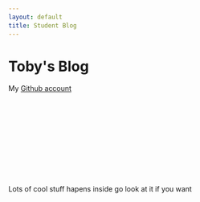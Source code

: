 ```yaml
---
layout: default
title: Student Blog
---
```


# Toby's Blog

My [Github account](https://github.com/toby-leeder)

<img src="images/Toby.jpeg" style="padding-left: 50%; padding-right: 50%; padding-top: 30%; height: 0em;">

Lots of cool stuff hapens inside go look at it if you want

  <script src="{{site.baseurl}}/assets/js/three.r134.min.js"></script>
  <script src="{{site.baseurl}}/assets/js/vanta.waves.min.js"></script>
  <script>
    VANTA.WAVES({
      el: "html",
      mouseControls: true,
      touchControls: true,
      gyroControls: false,
      minHeight: 200.00,
      minWidth: 200.00,
      scale: 1.00,
      scaleMobile: 1.00,
      shininess: 48.00,
      waveHeight: 16.00,
      waveSpeed: 1.45,
      zoom: 0.65
    })
    var body = document.querySelector("body")
    if (window.screen.height > body.style.height)
    body.style.height = (window.screen.height - 64) + "px"
  </script>
